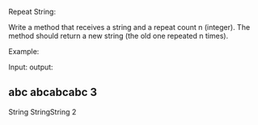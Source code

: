 Repeat String:

Write a method that receives a string and a repeat count n (integer). The method should return a new string (the old one repeated n times).


Example:


Input:              output:


abc                 abcabcabc
3
----------------------------------

String              StringString
2

